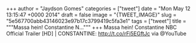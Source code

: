 
+++
author = "Jaydson Gomes"
categories = ["tweet"]
date = "Mon May 12 13:15:47 +0000 2014"
draft = false
image = "{TWEET_IMAGE}"
slug = "5e567700abb43146023e97b17c3799419c5fa3e1"
tags = ["tweet"]
title = """Massa hein! Constantine N..."""
+++
Massa hein! Constantine NBC Official Trailer [HD] | CONSTANTINE: http://t.co/rFi5EGftJc via @YouTube
